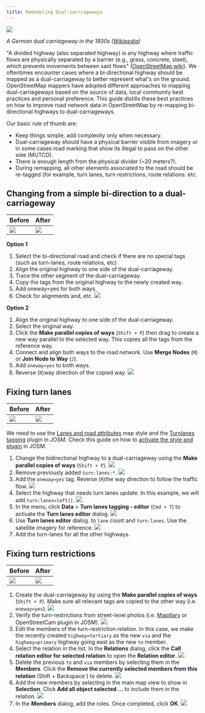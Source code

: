 ```yaml
---
title: Remodeling Dual-carriageways
---
```


![]({{site.baseurl}}/images/dual-carriageway/1200px-German_Autobahn_1936_1939.jpg)

*A German dual carriageway in the 1930s ([Wikipedia](https://upload.wikimedia.org/wikipedia/commons/thumb/b/bc/German_Autobahn_1936_1939.jpg/1200px-German_Autobahn_1936_1939.jpg))*

"A divided highway (also separated highway) is any highway where traffic flows are physically separated by a barrier
(e.g., grass, concrete, steel), which prevents movements between said flows"
([OpenStreetMap wiki]( https://wiki.openstreetmap.org/wiki/Editing_Standards_and_Conventions#Divided_highways)).
We oftentimes encounter cases where a bi-directional highway should be mapped as a dual-carriageway to better
represent what's on the ground. OpenStreetMap mappers have adopted different approaches to mapping dual-carriageways
based on the source of data, local community best practices and personal preference.  This guide distills these best
practices on how to improve road network data in OpenStreetMap by re-mapping bi-directional highways to dual-carriageways.

Our basic rule of thumb are:

*   Keep things simple, add complexity only when necessary.
*   Dual-carriageway should have a physical barrier visible from imagery or in some cases road marking that
show its illegal to pass on the other side (MUTCD).
*   There is enough length from the physical divider (~20 meters?).
*   During remapping, all other elements associated to the road should be re-tagged (for example,
turn lanes, turn restrictions, route relations. etc.

## Changing from a simple bi-direction to a dual-carriageway

<!-- https://www.openstreetmap.org/#map=18/37.955426/-121.281075 -->

|Before|After|
|---|---|
|![]({{site.baseurl}}/images/dual-carriageway/add-a-way-before.png)|![]({{site.baseurl}}/images/dual-carriageway/add-a-way-after.png)|

**Option 1**

1.  Select the bi-directional road and check if there are no special tags (such as turn-lanes, route relations, etc)
2.  Align the original highway to one side of the dual-carriageway.
3.  Trace the other segment of the dual-carriageway.
4.  Copy the tags from the original highway to the newly created way.
5.  Add oneway=yes for both ways.
6.  Check for alignments and, etc. ![]({{site.baseurl}}/images/dual-carriageway/simple-add-a-way.gif)

**Option 2**

1.  Align the original highway to one side of the dual-carriageway.
2.  Select the original way.
3.  Click the  **Make parallel copies of ways** (`Shift + P`) then drag to create a new way parallel
to the selected way.  This copies all the tags from the reference way.
4.  Connect and align both ways to the road network. Use **Merge Nodes** (`M`) or **Join Node to Way** (`J`).
5.  Add `oneway=yes` to both ways.
6.  Reverse (`R`)way direction of the copied way. ![]({{site.baseurl}}/images/dual-carriageway/parallel-a-way.gif)

## Fixing turn lanes

<!-- https://www.openstreetmap.org/#map=20/37.83716908954435/-122.30457356404747 -->

|Before|After|
|---|---|
|![]({{site.baseurl}}/images/dual-carriageway/turnlanes-before.png)|![]({{site.baseurl}}/images/dual-carriageway/turnlanes-after.png)|

We need to use the [Lanes and road attributes](https://josm.openstreetmap.de/wiki/Styles) map style and the [Turnlanes tagging](https://github.com/JOSM/turnlanes-tagging) plugin in JOSM.  Check this guide on how to [activate the style and plugin](http://127.0.0.1:4000/mapping/mapping-for-navigation/adding-turn-lanes/#pre-requirements-for-mapping-a-turn-lane-in-josm) in JOSM.

<!-- Should we add instructions for activating paint style and plugin? -->

1.  Change the bidirectional highway to a dual-carriageway using the **Make parallel copies of ways**
(`Shift + P`). ![]({{site.baseurl}}/images/dual-carriageway/turnlanes-make-dual.gif)
2.  Remove previously added `turn:lanes:*`. ![]({{site.baseurl}}/images/dual-carriageway/turnlanes-delete-tags.gif)
3.  Add the `oneway=yes` tag. Reverse (`R`)the way direction to follow the traffic flow.
![]({{site.baseurl}}/images/dual-carriageway/turnlanes-oneway.gif)
2.  Select the highway that needs turn lanes update.  In this example, we will add `turn:lanes=left||`.
![]({{site.baseurl}}/images/dual-carriageway/turnlanes-leftpipepipe.png)
4.  In the menu, click **Data** > **Turn lanes tagging - editor** (`Cmd + T`) to activate the
**Turn lanes editor** dialog. ![]({{site.baseurl}}/images/dual-carriageway/turnlanes-editor.gif)
5.  Use **Turn lanes editor** dialog. to `lane` count and `turn:lanes`.  Use the satellite imagery
for reference. ![]({{site.baseurl}}/images/dual-carriageway/turnlanes-addturnlanes.gif)
5.  Add the turn-lanes for all the other highways.

## Fixing turn restrictions
<!-- https://www.openstreetmap.org/edit?editor=remote#map=18/26.06462/-80.25637 -->

|Before|After|
|---|---|
|![]({{site.baseurl}}/images/dual-carriageway/tr-before.png)|![]({{site.baseurl}}/images/dual-carriageway/tr-after.png)|


1.  Create the dual-carriageway by using the **Make parallel copies of ways** (`Shift + P`).
Make sure all relevant tags are copied to the other way (i.e. `oneway=yes`). ![]({{site.baseurl}}/images/dual-carriageway/tr-make-dual.gif)
2.  Verify the turn-restrictions from street-level photos (i.e. [Mapillary](https://blog.mapillary.com/update/2015/06/25/josm-mapillary.html)
or OpenStreetCam plugin in JOSM). ![]({{site.baseurl}}/images/dual-carriageway/tr-mapillary.gif).
3.  Edit the members of the turn-restriction relation.  In this case, we make the recently created
`highway=tertiary` as the new `via` and the `highway=primary` highway going east  as the new `to` member.
4.  Select the relation in the list. In the **Relations** dialog, click the **Call relation editor for selected relation**
to open the **Relation editor**. ![]({{site.baseurl}}/images/dual-carriageway/tr-rel-editor.gif)
5.  Delete the previous `to` and `via` members by selecting them in the **Members**.  Click the
**Remove the currently selected members from this relation** (Shift + Backspace`) to delete. ![]({{site.baseurl}}/images/dual-carriageway/tr-rel-delete-members.gif)
6.  Add the new members by selecting in the main map view to show in **Selection**.
Click **Add all object selected ...** to include them in the relation. ![]({{site.baseurl}}/images/dual-carriageway/tr-rel-add-members.gif)
7.  In the **Members** dialog, add the roles.  Once completed, click **OK**. ![]({{site.baseurl}}/images/dual-carriageway/tr-rel-add-roles.gif)


<!-- WIP

## Fixing route relations

|Before|After|
|---|---|
|![]({{site.baseurl}}/images/dual-carriageway/-before.png)|![]({{site.baseurl}}/images/dual-carriageway/-after.png)|


## Etc
-->
